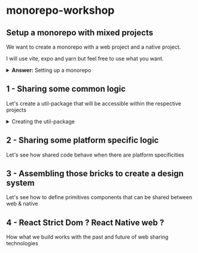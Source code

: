 # monorepo-workshop

## Setup a monorepo with mixed projects

We want to create a monorepo with a web project and a native project.

I will use vite, expo and yarn but feel free to use what you want.

<details>
  <summary><strong>Answer:</strong> Setting up a monorepo</summary>

  ```sh
  mkdir packages
  cd packages

  npm create vite@latest
  npx create-expo-app@latest
  ```

  Let's set up a monorepo with yarn:

  ```sh
  yarn init
  yarn set version stable
  yarn install
  ```

  Let's set the node linker to node-modules in the `.yarnrc.yml` file:

  ```yml
  nodeLinker: node-modules
  ```

  Let's add the two projects as workspaces in the `package.json` file:

  ```json
  "workspaces": [
    "packages/*"
  ]
  ```
</details>


## 1 - Sharing some common logic

Let's create a util-package that will be accessible within the respective projects

<details>
  <summary>Creating the util-package</summary>

</details>

## 2 - Sharing some platform specific logic

Let's see how shared code behave when there are platform specificities

## 3 - Assembling those bricks to create a design system

Let's see how to define primitives components that can be shared between web & native

## 4 - React Strict Dom ? React Native web ?

How what we build works with the past and future of web sharing technologies